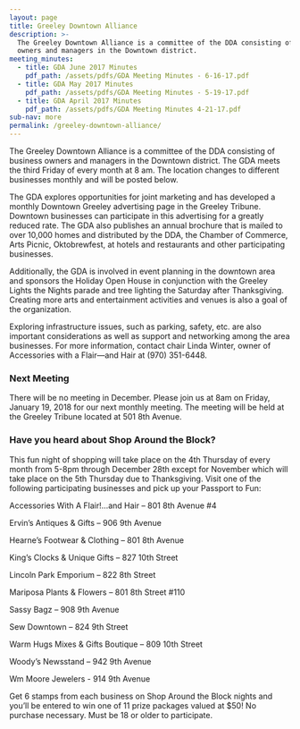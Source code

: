 ```yaml
---
layout: page
title: Greeley Downtown Alliance
description: >-
  The Greeley Downtown Alliance is a committee of the DDA consisting of business
  owners and managers in the Downtown district.
meeting_minutes:
  - title: GDA June 2017 Minutes
    pdf_path: /assets/pdfs/GDA Meeting Minutes - 6-16-17.pdf
  - title: GDA May 2017 Minutes
    pdf_path: /assets/pdfs/GDA Meeting Minutes - 5-19-17.pdf
  - title: GDA April 2017 Minutes
    pdf_path: /assets/pdfs/GDA Meeting Minutes 4-21-17.pdf
sub-nav: more
permalink: /greeley-downtown-alliance/
---
```



The Greeley Downtown Alliance is a committee of the DDA consisting of business owners and managers in the Downtown district. The GDA meets the third Friday of every month at 8 am. The location changes to different businesses monthly and will be posted below.

The GDA explores opportunities for joint marketing and has developed a monthly Downtown Greeley advertising page in the Greeley Tribune. Downtown businesses can participate in this advertising for a greatly reduced rate. The GDA also publishes an annual brochure that is mailed to over 10,000 homes and distributed by the DDA, the Chamber of Commerce, Arts Picnic, Oktobrewfest, at hotels and restaurants and other participating businesses.

Additionally, the GDA is involved in event planning in the downtown area and sponsors the Holiday Open House in conjunction with the Greeley Lights the Nights parade and tree lighting the Saturday after Thanksgiving. Creating more arts and entertainment activities and venues is also a goal of the organization.

Exploring infrastructure issues, such as parking, safety, etc. are also important considerations as well as support and networking among the area businesses. For more information, contact chair Linda Winter, owner of Accessories with a Flair—and Hair at (970) 351-6448.

### Next Meeting

There will be no meeting in December. Please join us at 8am on Friday, January 19, 2018 for our next monthly meeting. The meeting will be held at the Greeley Tribune located at 501 8th Avenue.

### Have you heard about Shop Around the Block?

This fun night of shopping will take place on the 4th Thursday of every month from 5-8pm through December 28th except for November which will take place on the 5th Thursday due to Thanksgiving. Visit one of the following participating businesses and pick up your Passport to Fun:

Accessories With A Flair!…and Hair – 801 8th Avenue #4

Ervin’s Antiques & Gifts – 906 9th Avenue

Hearne’s Footwear & Clothing – 801 8th Avenue

King’s Clocks & Unique Gifts – 827 10th Street

Lincoln Park Emporium – 822 8th Street

Mariposa Plants & Flowers – 801 8th Street #110

Sassy Bagz – 908 9th Avenue

Sew Downtown – 824 9th Street

Warm Hugs Mixes & Gifts Boutique – 809 10th Street

Woody’s Newsstand – 942 9th Avenue

Wm Moore Jewelers - 914 9th Avenue

Get 6 stamps from each business on Shop Around the Block nights and you’ll be entered to win one of 11 prize packages valued at $50! No purchase necessary. Must be 18 or older to participate.